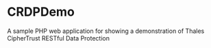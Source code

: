 # CRDPDemo
A sample PHP web application for showing a demonstration of Thales CipherTrust RESTful Data Protection
